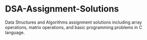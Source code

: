# DSA-Assignment-Solutions
Data Structures and Algorithms assignment solutions including array operations, matrix operations, and basic programming problems in C language.
